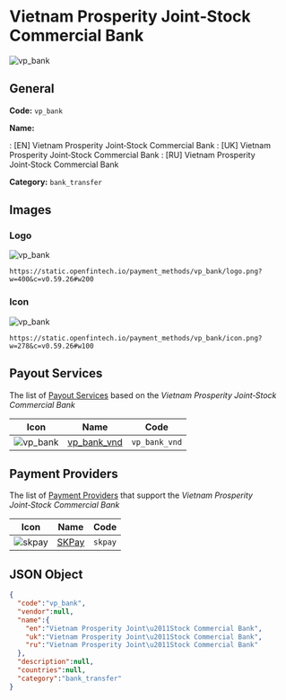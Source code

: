 
# Vietnam Prosperity Joint‑Stock Commercial Bank 
![vp_bank](https://static.openfintech.io/payment_methods/vp_bank/logo.png?w=400&c=v0.59.26#w200)  

## General 
**Code:** `vp_bank` 
 
**Name:** 
 
:	[EN] Vietnam Prosperity Joint‑Stock Commercial Bank 
:	[UK] Vietnam Prosperity Joint‑Stock Commercial Bank 
:	[RU] Vietnam Prosperity Joint‑Stock Commercial Bank 
 
**Category:** `bank_transfer` 
 

## Images 

### Logo 
![vp_bank](https://static.openfintech.io/payment_methods/vp_bank/logo.png?w=400&c=v0.59.26#w200)  

```
https://static.openfintech.io/payment_methods/vp_bank/logo.png?w=400&c=v0.59.26#w200
```  

### Icon 
![vp_bank](https://static.openfintech.io/payment_methods/vp_bank/icon.png?w=278&c=v0.59.26#w100)  

```
https://static.openfintech.io/payment_methods/vp_bank/icon.png?w=278&c=v0.59.26#w100
```  

## Payout Services 
 
The list of [Payout Services](/payout-services/) based on the _Vietnam Prosperity Joint‑Stock Commercial Bank_ 

|Icon|Name|Code| 
|:---:|:---:|:---:| 
|![vp_bank](https://static.openfintech.io/payout_methods/vp_bank/icon.png?w=278&c=v0.59.26#w40) |[vp_bank_vnd](/payout-services/vp_bank_vnd/)|`vp_bank_vnd`| 
 

## Payment Providers 
 
The list of [Payment Providers](/payment-providers/) that support the _Vietnam Prosperity Joint‑Stock Commercial Bank_ 

|Icon|Name|Code| 
|:---:|:---:|:---:| 
|![skpay](https://static.openfintech.io/payment_providers/skpay/icon.png?w=278&c=v0.59.26#w100) |[SKPay](/payment-providers/skpay/)|`skpay`| 
 

## JSON Object 

```json
{
  "code":"vp_bank",
  "vendor":null,
  "name":{
    "en":"Vietnam Prosperity Joint\u2011Stock Commercial Bank",
    "uk":"Vietnam Prosperity Joint\u2011Stock Commercial Bank",
    "ru":"Vietnam Prosperity Joint\u2011Stock Commercial Bank"
  },
  "description":null,
  "countries":null,
  "category":"bank_transfer"
}
```  
